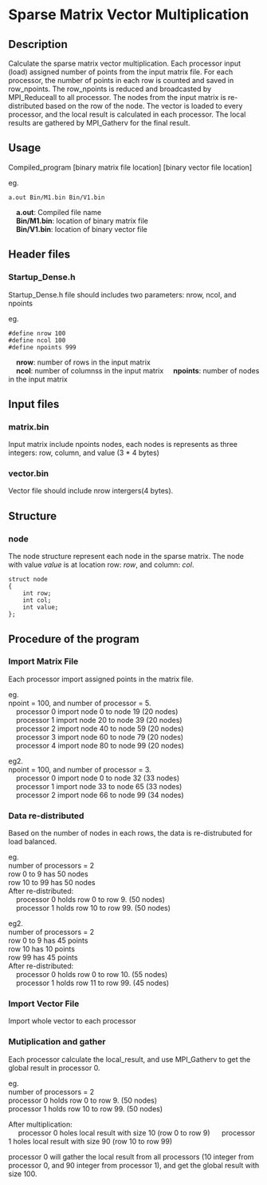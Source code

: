 # Sparse Matrix Vector Multiplication

## Description
Calculate the sparse matrix vector multiplication.  Each processor input (load) assigned number of points from the input matrix file. For each processor, the number of points in each row is counted and saved in row_npoints. The row_npoints is reduced and broadcasted by MPI_Reduceall to all processor. The nodes from the input matrix is re-distributed based on the row of the node. The vector is loaded to every processor, and the local result is calculated in each processor. The local results are gathered by MPI_Gatherv for the final result.

## Usage   
Compiled_program [binary matrix file location] [binary vector file location]  

eg.
```
a.out Bin/M1.bin Bin/V1.bin
```
&nbsp;&nbsp;&nbsp;&nbsp;**a.out**: Compiled file name  
&nbsp;&nbsp;&nbsp;&nbsp;**Bin/M1.bin**: location of binary matrix file  
&nbsp;&nbsp;&nbsp;&nbsp;**Bin/V1.bin**: location of binary vector file  


## Header files
### Startup_Dense.h
Startup_Dense.h file should includes two parameters: nrow, ncol, and npoints

eg. 
```
#define nrow 100
#define ncol 100
#define npoints 999
```
&nbsp;&nbsp;&nbsp;&nbsp;**nrow**: number of rows in the input matrix  
&nbsp;&nbsp;&nbsp;&nbsp;**ncol**: number of columnss in the input matrix
&nbsp;&nbsp;&nbsp;&nbsp;**npoints**: number of nodes in the input matrix


## Input files
### matrix.bin
Input matrix include npoints nodes, each nodes is represents as three integers: row, column, and value (3 * 4 bytes)

### vector.bin
Vector file should include nrow intergers(4 bytes).


## Structure 
### node
The node structure represent each node in the sparse matrix. The node with value *value* is at location row: *row*, and column: *col*.

```
struct node
{
    int row;
    int col;
    int value;
};
```


## Procedure of the program

### Import Matrix File

Each processor import assigned points in the matrix file.

eg.  
npoint = 100, and number of processor = 5.  
&nbsp;&nbsp;&nbsp;&nbsp;processor 0 import node 0 to node 19 (20 nodes)  
&nbsp;&nbsp;&nbsp;&nbsp;processor 1 import node 20 to node 39 (20 nodes)  
&nbsp;&nbsp;&nbsp;&nbsp;processor 2 import node 40 to node 59 (20 nodes)  
&nbsp;&nbsp;&nbsp;&nbsp;processor 3 import node 60 to node 79 (20 nodes)  
&nbsp;&nbsp;&nbsp;&nbsp;processor 4 import node 80 to node 99 (20 nodes)  
  
eg2.  
npoint = 100, and number of processor = 3.  
&nbsp;&nbsp;&nbsp;&nbsp;processor 0 import node 0 to node 32 (33 nodes)  
&nbsp;&nbsp;&nbsp;&nbsp;processor 1 import node 33 to node 65 (33 nodes)  
&nbsp;&nbsp;&nbsp;&nbsp;processor 2 import node 66 to node 99 (34 nodes)  


### Data re-distributed
Based on the number of nodes in each rows, the data is re-distrubuted for load balanced. 

eg.  
number of processors = 2  
row 0 to 9 has 50 nodes  
row 10 to 99 has 50 nodes  
After re-distributed:    
&nbsp;&nbsp;&nbsp;&nbsp;processor 0 holds row 0 to row 9. (50 nodes)  
&nbsp;&nbsp;&nbsp;&nbsp;processor 1 holds row 10 to row 99. (50 nodes)  

eg2.  
number of processors = 2  
row 0 to 9 has 45 points  
row 10 has 10 points  
row 99 has 45 points  
After re-distributed:    
&nbsp;&nbsp;&nbsp;&nbsp;processor 0 holds row 0 to row 10. (55 nodes)  
&nbsp;&nbsp;&nbsp;&nbsp;processor 1 holds row 11 to row 99. (45 nodes)  

### Import Vector File
Import whole vector to each processor


### Mutiplication and gather
Each processor calculate the local_result, and use MPI_Gatherv to get the global result in processor 0. 


eg.  
number of processors = 2  
processor 0 holds row 0 to row 9. (50 nodes)  
processor 1 holds row 10 to row 99. (50 nodes)  

After multiplication:  
&nbsp;&nbsp;&nbsp;&nbsp;  processor 0 holes local result with size 10 (row 0 to row 9)
&nbsp;&nbsp;&nbsp;&nbsp;  processor 1 holes local result with size 90 (row 10 to row 99)

processor 0 will gather the local result from all processors (10 integer from processor 0, and 90 integer from processor 1), and get the global result with size 100.
